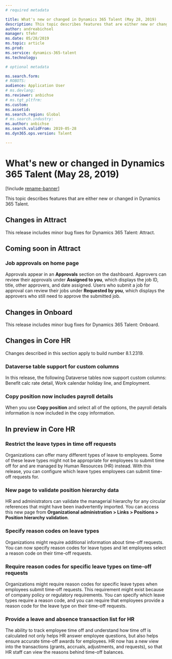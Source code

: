 ```yaml
---
# required metadata

title: What's new or changed in Dynamics 365 Talent (May 28, 2019)
description: This topic describes features that are either new or changed in Microsoft Dynamics 365 Talent for May 28, 2019.
author: andreabichsel
manager: tfehr
ms.date: 05/28/2019
ms.topic: article
ms.prod: 
ms.service: dynamics-365-talent
ms.technology: 

# optional metadata

ms.search.form: 
# ROBOTS: 
audience: Application User
# ms.devlang: 
ms.reviewer: anbichse
# ms.tgt_pltfrm: 
ms.custom: 
ms.assetid: 
ms.search.region: Global
# ms.search.industry: 
ms.author: anbichse
ms.search.validFrom: 2019-05-28
ms.dyn365.ops.version: Talent

---
```

# What's new or changed in Dynamics 365 Talent (May 28, 2019)

[!include [rename-banner](~/includes/cc-data-platform-banner.md)]

This topic describes features that are either new or changed in Dynamics 365 Talent.

## Changes in Attract
This release includes minor bug fixes for Dynamics 365 Talent: Attract.

## Coming soon in Attract

### Job approvals on home page

Approvals appear in an **Approvals** section on the dashboard. Approvers can review their approvals under **Assigned to you**, which displays the job ID, title, other approvers, and date assigned. Users who submit a job for approval can review their jobs under **Requested by you**, which displays the approvers who still need to approve the submitted job.

## Changes in Onboard
This release includes minor bug fixes for Dynamics 365 Talent: Onboard.

## Changes in Core HR
Changes described in this section apply to build number 8.1.2319.

### Dataverse table support for custom columns

In this release, the following Dataverse tables now support custom columns: Benefit calc rate detail, Work calendar holiday line, and Employment.

### Copy position now includes payroll details
When you use **Copy position** and select all of the options, the payroll details information is now included in the copy information. 

## In preview in Core HR

### Restrict the leave types in time off requests

Organizations can offer many different types of leave to employees. Some of these leave types might not be appropriate for employees to submit time off for and are managed by Human Resources (HR) instead. With this release, you can configure which leave types employees can submit time-off requests for. 

### New page to validate position hierarchy data

HR and administrators can validate the managerial hierarchy for any circular references that might have been inadvertently imported. You can access this new page from **Organizational administration > Links > Positions > Position hierarchy validation**.

### Specify reason codes on leave types

Organizations might require additional information about time-off requests. You can now specify reason codes for leave types and let employees select a reason code on their time-off requests.

### Require reason codes for specific leave types on time-off requests

Organizations might require reason codes for specific leave types when employees submit time-off requests. This requirement might exist because of company policy or regulatory requirements. You can specify which leave types require a reason code, and you can require that employees provide a reason code for the leave type on their time-off requests.

### Provide a leave and absence transaction list for HR

The ability to track employee time off and understand how time off is calculated not only helps HR answer employee questions, but also helps ensure accurate time-off awards for employees. HR now has a new view into the transactions (grants, accruals, adjustments, and requests), so that HR staff can view the reasons behind time-off balances.
